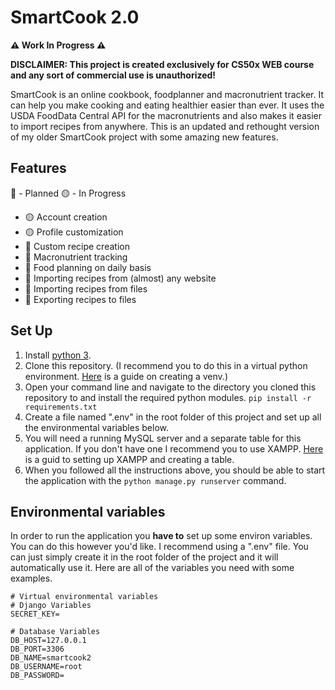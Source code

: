 # SmartCook 2.0

**⚠️️ Work In Progress ⚠️**

**DISCLAIMER: This project is created exclusively for CS50x WEB course and any sort of commercial use is unauthorized!**

SmartCook is an online cookbook, foodplanner and macronutrient tracker. It can help you make cooking and eating healthier easier than ever. It uses the USDA FoodData Central API for the macronutrients and also makes it easier to import recipes from anywhere.
This is an updated and rethought version of my older SmartCook project with some amazing new features.

## Features

🔴 - Planned
🟡 - In Progress

* 🟡 Account creation
* 🟡 Profile customization
* 🔴 Custom recipe creation  
* 🔴 Macronutrient tracking
* 🔴 Food planning on daily basis
* 🔴 Importing recipes from (almost) any website
* 🔴 Importing recipes from files
* 🔴 Exporting recipes to files

## Set Up

1. Install [python 3](https://www.python.org/downloads/).
2. Clone this repository. (I recommend you to do this in a virtual python environment. [Here](https://docs.python.org/3/library/venv.html) is a guide on creating a venv.)
3. Open your command line and navigate to the directory you cloned this repository to and install the required python modules. `pip install -r requirements.txt`
4. Create a file named ".env" in the root folder of this project and set up all the environmental variables below.
5. You will need a running MySQL server and a separate table for this application. If you don't have one I recommend you to use XAMPP. [Here](https://hevodata.com/learn/xampp-mysql/) is a guid to setting up XAMPP and creating a table.
6. When you followed all the instructions above, you should be able to start the application with the `python manage.py runserver` command.

## Environmental variables

In order to run the application you **have to** set up some environ variables. You can do this however you'd like.
I recommend using a ".env" file. You can just simply create it in the root folder of the project and it will automatically use it. Here are all of the variables you need with some examples.

```
# Virtual environmental variables
# Django Variables
SECRET_KEY=

# Database Variables
DB_HOST=127.0.0.1
DB_PORT=3306
DB_NAME=smartcook2
DB_USERNAME=root
DB_PASSWORD=
```
